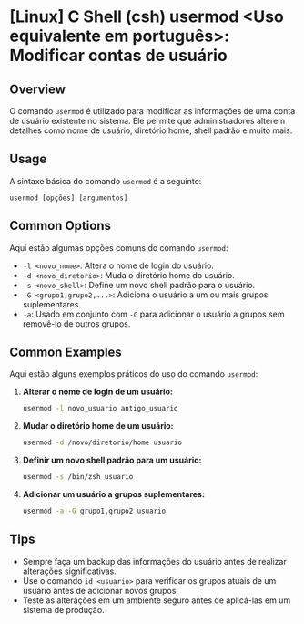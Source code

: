 # [Linux] C Shell (csh) usermod <Uso equivalente em português>: Modificar contas de usuário

## Overview
O comando `usermod` é utilizado para modificar as informações de uma conta de usuário existente no sistema. Ele permite que administradores alterem detalhes como nome de usuário, diretório home, shell padrão e muito mais.

## Usage
A sintaxe básica do comando `usermod` é a seguinte:

```
usermod [opções] [argumentos]
```

## Common Options
Aqui estão algumas opções comuns do comando `usermod`:

- `-l <novo_nome>`: Altera o nome de login do usuário.
- `-d <novo_diretorio>`: Muda o diretório home do usuário.
- `-s <novo_shell>`: Define um novo shell padrão para o usuário.
- `-G <grupo1,grupo2,...>`: Adiciona o usuário a um ou mais grupos suplementares.
- `-a`: Usado em conjunto com `-G` para adicionar o usuário a grupos sem removê-lo de outros grupos.

## Common Examples
Aqui estão alguns exemplos práticos do uso do comando `usermod`:

1. **Alterar o nome de login de um usuário:**
   ```bash
   usermod -l novo_usuario antigo_usuario
   ```

2. **Mudar o diretório home de um usuário:**
   ```bash
   usermod -d /novo/diretorio/home usuario
   ```

3. **Definir um novo shell padrão para um usuário:**
   ```bash
   usermod -s /bin/zsh usuario
   ```

4. **Adicionar um usuário a grupos suplementares:**
   ```bash
   usermod -a -G grupo1,grupo2 usuario
   ```

## Tips
- Sempre faça um backup das informações do usuário antes de realizar alterações significativas.
- Use o comando `id <usuario>` para verificar os grupos atuais de um usuário antes de adicionar novos grupos.
- Teste as alterações em um ambiente seguro antes de aplicá-las em um sistema de produção.